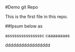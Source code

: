 #Demo git Repo

This is the first file in this repo.

##Ipsum below as

asssssssssssssssc caaaaaaaas


ddddddddddddddddd